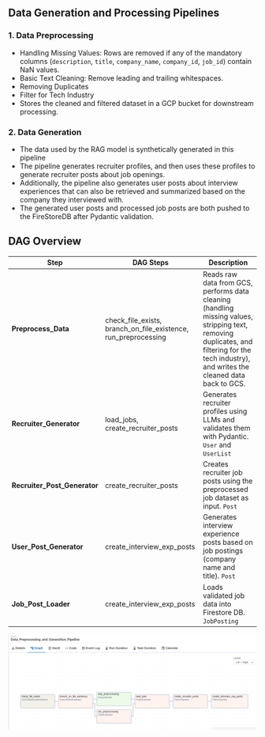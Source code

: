 ## Data Generation and Processing Pipelines

### 1. Data Preprocessing

- Handling Missing Values: Rows are removed if any of the mandatory columns (`description`, `title`, `company_name`, `company_id`, `job_id`) contain NaN values.
- Basic Text Cleaning: Remove leading and trailing whitespaces.
- Removing Duplicates
- Filter for Tech Industry
- Stores the cleaned and filtered dataset in a GCP bucket for downstream processing.

### 2. Data Generation

- The data used by the RAG model is synthetically generated in this pipeline
- The pipeline generates recruiter profiles, and then uses these profiles to generate recruiter posts about job openings.
- Additionally, the pipeline also generates user posts about interview experiences that can also be retrieved and summarized based on the company they interviewed with.
- The generated user posts and processed job posts are both pushed to the FireStoreDB after Pydantic validation.

## DAG Overview
| Step                           | DAG Steps | Description                                                                                             |
| ----------------------------------- | -------- |--------------------------------------------------------------------------------------------------- |
| **Preprocess_Data**              | check_file_exists, branch_on_file_existence, run_preprocessing | Reads raw data from GCS, performs data cleaning (handling missing values, stripping text, removing duplicates, and filtering for the tech industry), and writes the cleaned data back to GCS.  |
| **Recruiter_Generator**      | load_jobs, create_recruiter_posts | Generates recruiter profiles using LLMs and validates them with Pydantic. `User` and `UserList` |
| **Recruiter_Post_Generator** | create_recruiter_posts | Creates recruiter job posts using the preprocessed job dataset as input. `Post`                 |
| **User_Post_Generator**      | create_interview_exp_posts | Generates interview experience posts based on job postings (company name and title).  `Post`    |
| **Job_Post_Loader**          | create_interview_exp_posts | Loads validated job data into Firestore DB. `JobPosting`                                        |

![Data Generation and Processing Pipeline](/images/DAG_generation.png)